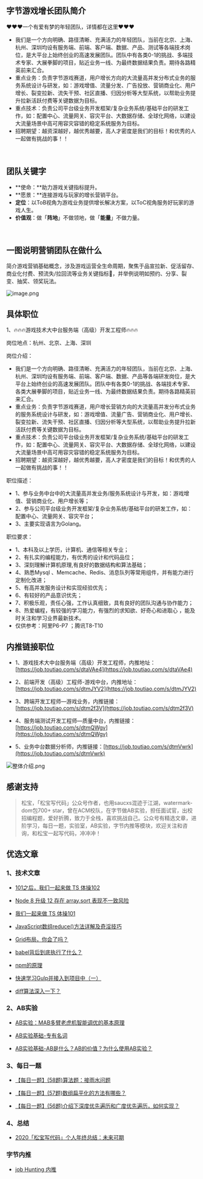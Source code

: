## 字节游戏增长团队简介 
❤️❤️❤️一个有爱有梦的年轻团队，详情都在这里❤️❤️❤️ 

- 我们是一个方向明确、路径清晰、充满活力的年轻团队，当前在北京、上海、杭州、深圳均设有服务端、前端、客户端、数据、产品、测试等各端技术岗位，是大平台上始终创业的高速发展团队。团队中有各类0-1的挑战、多端技术专家、大展拳脚的项目，贴近业务一线、为最终数据结果负责。期待各路精英前来汇合。 
- 重点业务：负责字节游戏赛道，用户增长方向的大流量高并发分布式业务的服务系统设计与研发，如：游戏增值、流量分发、广告投放、营销商业化、用户增长、裂变拉新、流失干预、社区直播、归因分析等大型系统，以帮助业务提升拉新活跃付费等关键数据为目标。 
- 重点技术：负责公司平台级业务开发框架/复杂业务系统/基础平台的研发工作，如：配置中心、流量网关、容灾平台、大数据存储、全球化网络，以建设大流量场景中高可用容灾容错的稳定系统服务为目标。 
- 招聘期望：越资深越好，越优秀越要，高人才密度是我们的目标！和优秀的人一起做有挑战的事！！ 

​

## 团队关键字 

- **使命：**助力游戏关键指标提升。 
- **愿景：**连接游戏与玩家的增长营销平台。 
- **定位**：以ToB视角为游戏业务提供增长解决方案，以ToC视角服务好玩家的游戏人生。 
- **价值观**：做「**阵地**」不做领地，做「**能量**」不做力量。

​

## 一图说明营销团队在做什么
简介游戏营销基础概念，涉及游戏运营全生命周期，聚焦于品宣拉新、促活留存、商业化付费、预流失/拉回流等业务关键指标，并举例说明如预约、分享、裂变、抽奖、领奖玩法。

![image.png](https://cdn.nlark.com/yuque/0/2021/png/276016/1633876635357-97ca59f9-d9cb-47ec-b6a3-0531ed5c6d1f.png#clientId=u15e79a56-a115-4&from=paste&height=438&id=u26277b7c&margin=%5Bobject%20Object%5D&name=image.png&originHeight=876&originWidth=2158&originalType=binary&ratio=1&size=807537&status=done&style=none&taskId=u25839463-26a7-4573-8671-54ad185f183&width=1079)


## 具体职位
1、🔥🔥🔥游戏技术大中台服务端（高级）开发工程师🔥🔥🔥

岗位地点：杭州、北京、上海、深圳
​

岗位介绍：

- 我们是一个方向明确、路径清晰、充满活力的年轻团队，当前在北京、上海、杭州、深圳均设有服务端、前端、客户端、数据、产品等各端研发岗位，是大平台上始终创业的高速发展团队。团队中有各类0-1的挑战、各端技术专家、各类大展拳脚的项目，贴近业务一线、为最终数据结果负责。期待各路精英前来汇合。 
- 重点业务：负责字节游戏赛道，用户增长营销方向的大流量高并发分布式业务的服务系统设计与研发，如：游戏增值、流量广告、营销商业化、用户增长、裂变拉新、流失干预、社区直播、归因分析等大型系统，以帮助业务提升拉新活跃付费等关键数据为目标。 
- 重点技术：负责公司平台级业务开发框架/复杂业务系统/基础平台的研发工作，如：配置中心、流量网关、容灾平台、大数据存储、全球化网络，以建设大流量场景中高可用容灾容错的稳定系统服务为目标。 
- 招聘期望：越资深越好，越优秀越要，高人才密度是我们的目标！和优秀的人一起做有挑战的事！！



职位描述：
- 1、参与业务中台中的大流量高并发业务/服务系统设计与开发，如：游戏增值、营销商业化、用户增长等； 
- 2、参与公司平台级业务开发框架/复杂业务系统/基础平台的研发工作，如：配置中心、流量网关、容灾平台； 
- 3、主要实现语言为Golang。
​

职位要求：
- 1、本科及以上学历，计算机、通信等相关专业； 
- 2、有扎实的编程能力，有优秀的设计和代码品位； 
- 3、深刻理解计算机原理,有良好的数据结构和算法基础； 
- 4、熟悉Mysql 、Memcache、Redis、消息队列等常用组件，并有能力进行定制化改进； 
- 5、有高并发服务设计和实现经验优先； 
- 6、有较好的产品意识优先； 
- 7、积极乐观，责任心强，工作认真细致，具有良好的团队沟通与协作能力； 
- 8、热爱编程，有较强的学习能力，有强烈的求知欲、好奇心和进取心 ，能及时关注和学习业界最新技术。
- 仅供参考：阿里P6-P7 ；腾讯T8-T10
​

## 内推链接职位
+ 1、游戏技术大中台服务端（高级）开发工程师，内推地址：[https://job.toutiao.com/s/dtaVAe4](https://job.toutiao.com/s/dtaVAe4)

+ 2、前端开发（高级）工程师-游戏中台，内推地址：[https://job.toutiao.com/s/dtmJYV2](https://job.toutiao.com/s/dtmJYV2)

+ 3、跨端开发工程师—游戏业务，内推链接：[https://job.toutiao.com/s/dtm2f3V](https://job.toutiao.com/s/dtm2f3V)

+ 4、服务端测试开发工程师—质量中台，内推链接：[https://job.toutiao.com/s/dtmQWgv](https://job.toutiao.com/s/dtmQWgv)

+ 5、业务中台数据分析师，内推链接：[https://job.toutiao.com/s/dtmVwrk](https://job.toutiao.com/s/dtmVwrk)
​

![整体介绍.png](https://cdn.nlark.com/yuque/0/2021/png/276016/1633878608319-f645a44c-920a-45ca-96eb-64ceb880ef07.png#clientId=u15e79a56-a115-4&from=paste&height=1322&id=u9ef44210&margin=%5Bobject%20Object%5D&name=%E6%95%B4%E4%BD%93%E4%BB%8B%E7%BB%8D.png&originHeight=2644&originWidth=1587&originalType=binary&ratio=1&size=1605734&status=done&style=none&taskId=uce3fff30-befe-4fda-9578-022fa66f656&width=793.5)


## 感谢支持
> 松宝，「松宝写代码」公众号作者，也用saucxs混迹于江湖，watermark-dom包700+ star，曾在ACM校队，在字节做AB实验，担任面试官，出校招编程题，爱好折腾，致力于全栈，喜欢挑战自己。公众号有精选文章，进阶学习，每日一题，实验室，AB实验，字节内推等模块，欢迎关注和咨询，和松宝一起写代码，冲冲冲！


## 优选文章
### 1、技术文章
+ [101之后，我们一起来做 TS 体操102](https://mp.weixin.qq.com/s/zW_4f9GzpZYRBPanv6PfaQ)

+ [Node 8 升级 12 存在 array.sort 表现不一致风险](https://mp.weixin.qq.com/s/wsPeMY-Eb7AqGM46R5tfXg)

+ [我们一起来做 TS 体操101](https://mp.weixin.qq.com/s/VLcBwqsAIInKgB3NB1qnEQ)

+ [JavaScript数组reduce()方法详解及奇淫技巧](https://mp.weixin.qq.com/s/YoLJnOcCoFVlWUWXTXsEsQ)

+ [Grid布局，你会了吗？](https://mp.weixin.qq.com/s/u_se9C13N2fez1z-FqbSLg)

+ [babel背后到底执行了什么？](https://mp.weixin.qq.com/s/Jd7sX1yNYdXPgepwlq-XLw)

+ [npm的原理](https://mp.weixin.qq.com/s/PSlUfdX3KGqvXdkC0xQ97w)

+ [快速学习Gulp并接入到项目中（一）](https://mp.weixin.qq.com/s/QQWzNvrXcqq_w3QKKvJagA)

+ [diff算法深入一下？](https://mp.weixin.qq.com/s/HwowUwWA4pkSIQ1J4fwr9w)

### 2、AB实验

+ [AB实验：MAB多臂老虎机智能调优的基本原理](https://mp.weixin.qq.com/s/7Sz0dSFkWOEo2iw5xrcCLA)

+ [AB实验基础-专有名词](https://mp.weixin.qq.com/s/TXzuf_98yMojVAFlDv0CCQ)

+ [AB实验基础-AB是什么？AB的价值？为什么使用AB实验？](https://mp.weixin.qq.com/s/UcwpNqRQ3we10S9z5cO53g)

### 3、每日一题

+ [【每日一题】(58题)算法题：接雨水问题](https://mp.weixin.qq.com/s/OtCI6SjtLCI608LOQMFQ3A)

+ [【每日一题】(57题)数组扁平化的方法有哪些？](https://mp.weixin.qq.com/s/sXIJ6bQj97bZTaYHQgJTIw)

+ [【每日一题】(56题)介绍下深度优先遍历和广度优先遍历，如何实现？](https://mp.weixin.qq.com/s/KkqdB4mWlMgZMcHVhZVZXQ)


### 4、总结

+ [2020「松宝写代码」个人年终总结：未来可期](https://mp.weixin.qq.com/s/_ay6KfcC5DMoZu9XqS2NHA)

### 字节内推
+ [job Hunting 内推](https://www.yuque.com/docs/share/50c104aa-a583-41f3-a9f2-ca21f5340d54)
